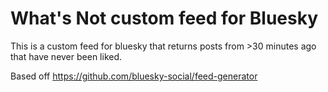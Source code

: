 # What's Not custom feed for Bluesky

This is a custom feed for bluesky that returns posts from >30 minutes ago that have never been liked.

Based off https://github.com/bluesky-social/feed-generator